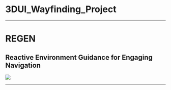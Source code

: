 # 3DUI_Wayfinding_Project


___________

# REGEN
## **R**eactive **E**nvironment **G**uidance for **E**ngaging **N**avigation

![](https://external-content.duckduckgo.com/iu/?u=https%3A%2F%2Fmedia.giphy.com%2Fmedia%2FAnqLBj9AY7iVy%2Fgiphy.gif&f=1&nofb=1)
___________

